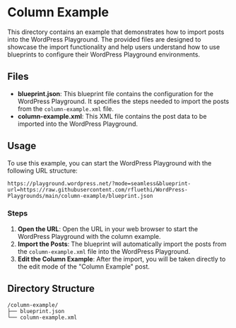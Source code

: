 
# Column Example

This directory contains an example that demonstrates how to import posts into the WordPress Playground. The provided files are designed to showcase the import functionality and help users understand how to use blueprints to configure their WordPress Playground environments.

## Files

- **blueprint.json**: This blueprint file contains the configuration for the WordPress Playground. It specifies the steps needed to import the posts from the `column-example.xml` file.
- **column-example.xml**: This XML file contains the post data to be imported into the WordPress Playground.

## Usage

To use this example, you can start the WordPress Playground with the following URL structure:

```
https://playground.wordpress.net/?mode=seamless&blueprint-url=https://raw.githubusercontent.com/rfluethi/WordPress-Playgrounds/main/column-example/blueprint.json
```

### Steps

1. **Open the URL**: Open the URL in your web browser to start the WordPress Playground with the column example.
2. **Import the Posts**: The blueprint will automatically import the posts from the `column-example.xml` file into the WordPress Playground.
3. **Edit the Column Example**: After the import, you will be taken directly to the edit mode of the "Column Example" post.

## Directory Structure

```text
/column-example/
├── blueprint.json
└── column-example.xml
```
